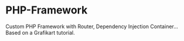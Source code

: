 # PHP-Framework

Custom PHP Framework with Router, Dependency Injection Container...
Based on a Grafikart tutorial.
